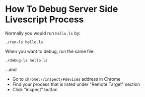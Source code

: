 # How To Debug Server Side Livescript Process

Normally you would run `hello.ls` by: 

    ./run-ls hello.ls 

When you want to debug, run the same file 

    ./debug-ls hello.ls

...and 

* Go to `chrome://inspect/#devices` address in Chrome
* Find your process that is listed under "Remote Target" section 
* Click "inspect" button
